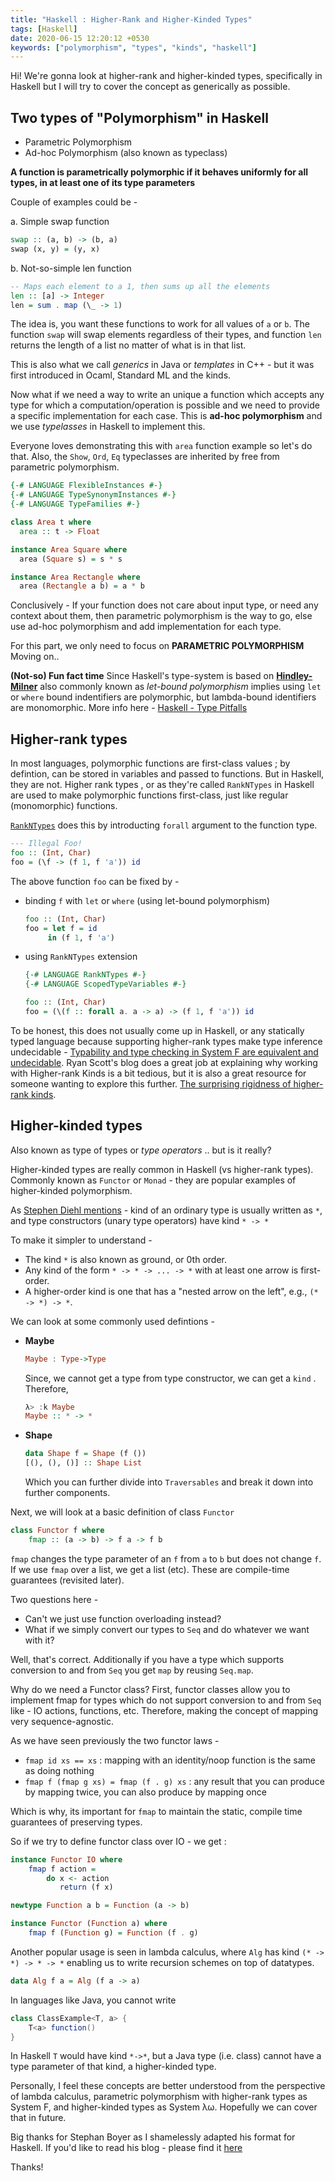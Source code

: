 ```yaml
---
title: "Haskell : Higher-Rank and Higher-Kinded Types"
tags: [Haskell]
date: 2020-06-15 12:20:12 +0530
keywords: ["polymorphism", "types", "kinds", "haskell"]
---
```


Hi! We're gonna look at higher-rank and higher-kinded types, specifically in Haskell but I will try to cover the concept as generically as possible. 

## Two types of "Polymorphism" in Haskell

* Parametric Polymorphism
* Ad-hoc Polymorphism (also known as typeclass) 

**A function is parametrically polymorphic if it behaves uniformly for all types, in at least one of its type parameters** 

Couple of examples could be - 

a. Simple swap function
```hs
swap :: (a, b) -> (b, a)
swap (x, y) = (y, x)
```

b. Not-so-simple len function
```hs
-- Maps each element to a 1, then sums up all the elements
len :: [a] -> Integer
len = sum . map (\_ -> 1)
```
The idea is, you want these functions to work for all values of `a` or `b`. The function `swap` will swap elements regardless of their types, and function `len` returns the length of a list no matter of what is in that list. 

This is also what we call _generics_ in Java or _templates_ in C++ - but it was first introduced in Ocaml, Standard ML and the kinds. 

Now what if we need a way to write an unique a function which accepts any type for which a computation/operation is possible and we need to provide a specific implementation for each case. This is **ad-hoc polymorphism** and we use _typelasses_ in Haskell to implement this.

Everyone loves demonstrating this with `area` function example so let's do that. Also, the `Show`, `Ord`, `Eq` typeclasses are inherited by free from parametric polymorphism. 

```hs
{-# LANGUAGE FlexibleInstances #-}
{-# LANGUAGE TypeSynonymInstances #-}
{-# LANGUAGE TypeFamilies #-}

class Area t where
  area :: t -> Float

instance Area Square where
  area (Square s) = s * s

instance Area Rectangle where
  area (Rectangle a b) = a * b
```

Conclusively - If your function does not care about input type, or need any context about them, then parametric polymorphism is the way to go, else use ad-hoc polymorphism and add implementation for each type. 

For this part, we only need to focus on **PARAMETRIC POLYMORPHISM** Moving on..

**(Not-so) Fun fact time**
Since Haskell's type-system is based on **[Hindley-Milner](https://en.wikipedia.org/wiki/Hindley%E2%80%93Milner_type_system)** also commonly known as _let-bound polymorphism_ implies using `let` or `where` bound indentifiers are polymorphic, but lambda-bound identifiers are monomorphic. More info here - [Haskell - Type Pitfalls](https://www.cs.auckland.ac.nz/references/haskell/haskell-intro-html/pitfalls.html)

## Higher-rank types

In most languages, polymorphic functions are first-class values ; by defintion, can be stored in variables and passed to functions. But in Haskell, they are not. Higher rank types , or as they're called `RankNTypes` in Haskell are used to make polymorphic functions first-class, just like regular (monomorphic) functions.

[`RankNTypes`](https://wiki.haskell.org/Rank-N_types) does this by introducting `forall` argument to the function type.

```hs
--- Illegal Foo!
foo :: (Int, Char)
foo = (\f -> (f 1, f 'a')) id
```

The above function `foo` can be fixed by - 
* binding `f` with `let` or `where` (using let-bound polymorphism)
  ```hs
  foo :: (Int, Char)
  foo = let f = id
       in (f 1, f 'a')
  ```

* using `RankNTypes` extension
  ```hs
  {-# LANGUAGE RankNTypes #-}
  {-# LANGUAGE ScopedTypeVariables #-}

  foo :: (Int, Char)
  foo = (\(f :: forall a. a -> a) -> (f 1, f 'a')) id
  ```

To be honest, this does not usually come up in Haskell, or any statically typed language because supporting higher-rank types make type inference undecidable - [Typability and type checking in System F are equivalent and undecidable](https://www.sciencedirect.com/science/article/pii/S0168007298000475). Ryan Scott's blog does a great job at explaining why working with Higher-rank Kinds is a bit tedious, but it is also a great resource for someone wanting to explore this further. [The surprising rigidness of higher-rank kinds](https://ryanglscott.github.io/2019/07/10/the-surprising-rigidness-of-higher-rank-kinds/). 

## Higher-kinded types

Also known as type of types or _type operators_ .. but is it really? 

Higher-kinded types are really common in Haskell (vs higher-rank types). Commonly known as `Functor` or `Monad` - they are popular examples of higher-kinded polymorphism. 

As [Stephen Diehl mentions](http://dev.stephendiehl.com/fun/001_basics.html#higher-kinded-types) - kind of an ordinary type is usually written as `*`, and type constructors (unary type operators) have kind `* -> *`

To make it simpler to understand - 

* The kind `*` is also known as ground, or 0th order.
* Any kind of the form `* -> * -> ... -> *` with at least one arrow is first-order.
* A higher-order kind is one that has a "nested arrow on the left", e.g., `(* -> *) -> *`.

We can look at some commonly used defintions - 

* **Maybe** 
  ```hs
  Maybe : Type->Type
  ```
  Since, we cannot get a type from type constructor, we can get a `kind` . Therefore, 

  ```hs
  λ> :k Maybe
  Maybe :: * -> *
  ```
* **Shape** 
  ```hs
  data Shape f = Shape (f ())
  [(), (), ()] :: Shape List
  ```
  Which you can further divide into `Traversables` and break it down into further components. 

Next, we will look at a basic definition of class `Functor`

```hs
class Functor f where
    fmap :: (a -> b) -> f a -> f b
```

`fmap` changes the type parameter of an `f` from `a` to `b` but does not change `f`. 
If we use `fmap` over a list, we get a list (etc). These are compile-time guarantees (revisited later). 

Two questions here - 
* Can't we just use function overloading instead?
* What if we simply convert our types to `Seq` and do whatever we want with it?

Well, that's correct. Additionally if you have a type which supports conversion to and from `Seq` you get `map`  by reusing `Seq.map`. 

Why do we need a Functor class? First, functor classes allow you to implement fmap for types which do not support conversion to and from `Seq` like - IO actions, functions, etc. Therefore, making the concept of mapping very sequence-agnostic. 

As we have seen previously the two functor laws - 
* `fmap id xs == xs` : mapping with an identity/noop function is the same as doing nothing
* `fmap f (fmap g xs) = fmap (f . g) xs` : any result that you can produce by mapping twice, you can also produce by mapping once

Which is why, its important for `fmap` to maintain the static, compile time guarantees of preserving types. 

So if we try to define functor class over IO - we get :

```hs
instance Functor IO where
    fmap f action =
        do x <- action
           return (f x)

newtype Function a b = Function (a -> b)

instance Functor (Function a) where
    fmap f (Function g) = Function (f . g)
```

Another popular usage is seen in lambda calculus, where `Alg` has kind `(* -> *) -> * -> *` enabling us to write recursion schemes on top of datatypes.

```hs
data Alg f a = Alg (f a -> a)
```

In languages like Java, you cannot write

```java
class ClassExample<T, a> {
    T<a> function()
}
```

In Haskell `T` would have kind `*->*`, but a Java type (i.e. class) cannot have a type parameter of that kind, a higher-kinded type.

Personally, I feel these concepts are better understood from the perspective of lambda calculus, parametric polymorphism with higher-rank types as System F, and higher-kinded types as System λω. Hopefully we can cover that in future. 

Big thanks for Stephan Boyer as I shamelessly adapted his format for Haskell. If you'd like to read his blog - please find it [here](https://www.stephanboyer.com/post/115/higher-rank-and-higher-kinded-types)

Thanks! 